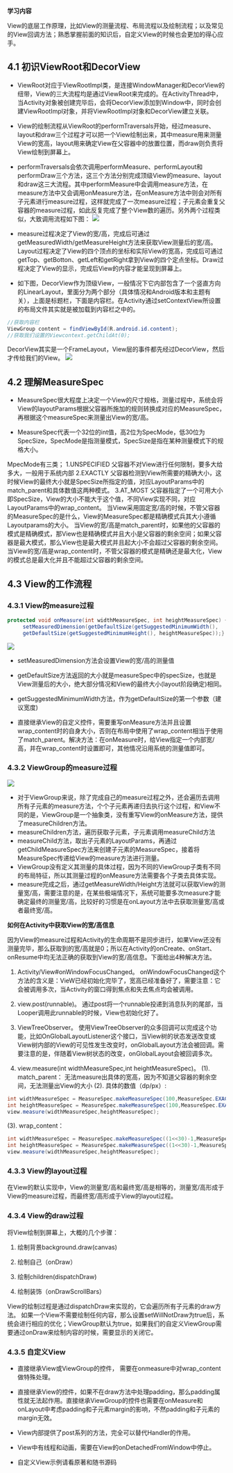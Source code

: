 **学习内容**

View的底层工作原理，比如View的测量流程、布局流程以及绘制流程；以及常见的View回调方法；熟悉掌握前面的知识后，自定义View的时候也会更加的得心应手。

## 4.1 初识ViewRoot和DecorView

- ViewRoot对应于ViewRootImpl类，是连接WindowManager和DecorView的纽带，View的三大流程均是通过ViewRoot来完成的。在ActivityThread中，当Activity对象被创建完毕后，会将DecorView添加到Window中，同时会创建ViewRootImpl对象，并将ViewRootImpl对象和DecorView建立关联。

- View的绘制流程从ViewRoot的performTraversals开始，经过measure、layout和draw三个过程才可以把一个View绘制出来，其中measure用来测量View的宽高，layout用来确定View在父容器中的放置位置，而draw则负责将View绘制到屏幕上。

- performTraversals会依次调用performMeasure、performLayout和performDraw三个方法，这三个方法分别完成顶级View的measure、layout和draw这三大流程。其中performMeasure中会调用measure方法，在measure方法中又会调用onMeasure方法，在onMeasure方法中则会对所有子元素进行measure过程，这样就完成了一次measure过程；子元素会重复父容器的measure过程，如此反复完成了整个View数的遍历。另外两个过程类似，大致调用流程如下图：
![](https://upload-images.jianshu.io/upload_images/626583-425e07bc351cecb4.png?imageMogr2/auto-orient/strip%7CimageView2/2/w/700)

- measure过程决定了View的宽/高，完成后可通过getMeasuredWidth/getMeasureHeight方法来获取View测量后的宽/高。Layout过程决定了View的四个顶点的坐标和实际View的宽高，完成后可通过getTop、getBotton、getLeft和getRight拿到View的四个定点坐标。Draw过程决定了View的显示，完成后View的内容才能呈现到屏幕上。

- 如下图，DecorView作为顶级View，一般情况下它内部包含了一个竖直方向的LinearLayout，里面分为两个部分（具体情况和Android版本和主题有关），上面是标题栏，下面是内容栏。在Activity通过setContextView所设置的布局文件其实就是被加载到内容栏之中的。

```java
//获取内容栏
ViewGroup content = findViewById(R.android.id.content);
//获取我们设置的Viewcontext.getChildAt(0);
```
DecorView其实是一个FrameLayout，View层的事件都先经过DecorView，然后才传给我们的View。
![](https://upload-images.jianshu.io/upload_images/626583-fb915341d130b653.png?imageMogr2/auto-orient/strip%7CimageView2/2/w/341)

## 4.2 理解MeasureSpec

- MeasureSpec很大程度上决定一个View的尺寸规格，测量过程中，系统会将View的layoutParams根据父容器所施加的规则转换成对应的MeasureSpec，再根据这个measureSpec来测量出View的宽/高。

- MeasureSpec代表一个32位的int值，高2位为SpecMode，低30位为SpecSize，SpecMode是指测量模式，SpecSize是指在某种测量模式下的规格大小。

MpecMode有三类；
1.UNSPECIFIED 父容器不对View进行任何限制，要多大给多大，一般用于系统内部
2.EXACTLY 父容器检测到View所需要的精确大小，这时候View的最终大小就是SpecSize所指定的值，对应LayoutParams中的match_parent和具体数值这两种模式。
3.AT_MOST 父容器指定了一个可用大小即SpecSize，View的大小不能大于这个值，不同View实现不同，对应LayoutParams中的wrap_content。
当View采用固定宽/高的时候，不管父容器的MeasureSpec的是什么，View的MeasureSpec都是精确模式兵其大小遵循Layoutparams的大小。 当View的宽/高是match_parent时，如果他的父容器的模式是精确模式，那View也是精确模式并且大小是父容器的剩余空间；如果父容器是最大模式，那么View也是最大模式并且起大小不会超过父容器的剩余空间。 当View的宽/高是wrap_content时，不管父容器的模式是精确还是最大化，View的模式总是最大化并且不能超过父容器的剩余空间。

## 4.3 View的工作流程

### 4.3.1 View的measure过程

```java
protected void onMeasure(int widthMeasureSpec, int heightMeasureSpec) {          
     setMeasuredDimension(getDefaultSize(getSuggestedMinimumWidth(),      widthMeasureSpec),     
     getDefaultSize(getSuggestedMinimumHeight(), heightMeasureSpec));}
```
![](https://upload-images.jianshu.io/upload_images/626583-a5ad0efe5ba30970.png?imageMogr2/auto-orient/strip%7CimageView2/2/w/700)

- setMeasuredDimension方法会设置View的宽/高的测量值

- getDefaultSize方法返回的大小就是measureSpec中的specSize，也就是View测量后的大小，绝大部分情况和View的最终大小(layout阶段确定)相同。

- getSuggestedMinimumWidth方法，作为getDefaultSize的第一个参数（建议宽度)

- 直接继承View的自定义控件，需要重写onMeasure方法并且设置
wrap_content时的自身大小，否则在布局中使用了wrap_content相当于使用了match_parent。解决方法：在onMeasure时，给View指定一个内部宽/高，并在wrap_content时设置即可，其他情况沿用系统的测量值即可。

### 4.3.2 ViewGroup的measure过程

![](https://upload-images.jianshu.io/upload_images/626583-0b737c0f764a9086.png?imageMogr2/auto-orient/strip%7CimageView2/2/w/700)

- 对于ViewGroup来说，除了完成自己的measure过程之外，还会遍历去调用所有子元素的measure方法，个个子元素再递归去执行这个过程，和View不同的是，ViewGroup是一个抽象类，没有重写View的onMeasure方法，提供了measureChildren方法。
- measureChildren方法，遍历获取子元素，子元素调用measureChild方法
- measureChild方法，取出子元素的LayoutParams，再通过getChildMeasureSpec方法来创建子元素的MeasureSpec，接着将MeasureSpec传递给View的measure方法进行测量。
- ViewGroup没有定义其测量的具体过程，因为不同的ViewGroup子类有不同的布局特征，所以其测量过程的onMeasure方法需要各个子类去具体实现。
- measure完成之后，通过getMeasureWidth/Height方法就可以获取View的测量宽/高，需要注意的是，在某些极端情况下，系统可能要多次measure才能确定最终的测量宽/高，比较好的习惯是在onLayout方法中去获取测量宽/高或者最终宽/高。

**如何在Activity中获取View的宽/高信息**

因为View的measure过程和Activity的生命周期不是同步进行，如果View还没有测量完毕，那么获取到的宽/高就是0；所以在Activity的onCreate、onStart、onResume中均无法正确的获取到View的宽/高信息。下面给出4种解决方法。

1. Activity/View#onWindowFocusChanged。
onWindowFocusChanged这个方法的含义是：VieW已经初始化完毕了，宽高已经准备好了，需要注意：它会被调用多次，当Activity的窗口得到焦点和失去焦点均会被调用。

2. view.post(runnable)。
通过post将一个runnable投递到消息队列的尾部，当Looper调用此runnable的时候，View也初始化好了。

3. ViewTreeObserver。
使用ViewTreeObserver的众多回调可以完成这个功能，比如OnGlobalLayoutListener这个接口，当View树的状态发送改变或View树内部的View的可见性发生改变时，onGlobalLayout方法会被回调。需要注意的是，伴随着View树状态的改变，onGlobalLayout会被回调多次。

4. view.measure(int widthMeasureSpec,int heightMeasureSpec)。
(1). match_parent：
无法measure出具体的宽高，因为不知道父容器的剩余空间，无法测量出View的大小
(2). 具体的数值（dp/px）:
```java
int widthMeasureSpec = MeasureSpec.makeMeasureSpec(100,MeasureSpec.EXACTLY);
int heightMeasureSpec = MeasureSpec.makeMeasureSpec(100,MeasureSpec.EXACTLY);
view.measure(widthMeasureSpec,heightMeasureSpec);
```
(3). wrap_content：
```java
int widthMeasureSpec = MeasureSpec.makeMeasureSpec((1<<30)-1,MeasureSpec.AT_MOST);
int heightMeasureSpec = MeasureSpec.makeMeasureSpec((1<<30)-1,MeasureSpec.AT_MOST);
view.measure(widthMeasureSpec,heightMeasureSpec);

```

### 4.3.3 View的layout过程

在View的默认实现中，View的测量宽/高和最终宽/高是相等的，测量宽/高形成于View的measure过程，而最终宽/高形成于View的layout过程。

### 4.3.4 View的draw过程
将View绘制到屏幕上，大概的几个步骤：

1. 绘制背景background.draw(canvas)

2. 绘制自己（onDraw）

3. 绘制children(dispatchDraw)

4. 绘制装饰（onDrawScrollBars）

View的绘制过程是通过dispatchDraw来实现的，它会遍历所有子元素的draw方法。
如果一个View不需要绘制任何内容，那么设置setWillNotDraw为true后，系统会进行相应的优化；ViewGroup默认为true，如果我们的自定义ViewGroup需要通过onDraw来绘制内容的时候，需要显示的关闭它。

### 4.3.5 自定义View

- 直接继承View或ViewGroup的控件， 需要在onmeasure中对wrap_content做特殊处理。

- 直接继承View的控件，如果不在draw方法中处理padding，那么padding属性就无法起作用。直接继承ViewGroup的控件也需要在onMeasure和onLayout中考虑padding和子元素margin的影响，不然padding和子元素的margin无效。

- View内部提供了post系列的方法，完全可以替代Handler的作用。

- View中有线程和动画，需要在View的onDetachedFromWindow中停止。

- 自定义View示例请看原著和随书源码
